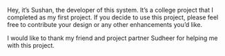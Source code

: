 <p>Hey, it’s Sushan, the developer of this system. It’s a college project that I completed as my first project. If you decide to use this project, please feel free to contribute your design or any other enhancements you’d like.</p> <p>I would like to thank my friend and project partner Sudheer for helping me with this project.</p>
